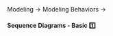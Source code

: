 <link rel="stylesheet" href="{{baseUrl}}/css/textbook.css">

<div class="website-content">

<div id="path">Modeling &rarr; Modeling Behaviors &rarr;</div>

<div id="title">

#### Sequence Diagrams - Basic :one:

</div>

<div id="body">

<dynamic-panel src="../../../uml/sequenceDiagrams/basic/embed.md" header="UML: Sequence Diagrams: Basic" is-open></dynamic-panel>
<dynamic-panel src="../../../uml/sequenceDiagrams/objectCreation/embed.md" header="UML: Sequence Diagrams: Object Creation" is-open></dynamic-panel>
<dynamic-panel src="../../../uml/sequenceDiagrams/loops/embed.md" header="UML: Sequence Diagrams: Loops" is-open></dynamic-panel>
<dynamic-panel src="../../../uml/sequenceDiagrams/minimalNotation/embed.md" header="UML: Sequence Diagrams: Minimal Notation" is-open></dynamic-panel>

</div>

<div id="extras">
<div>

</div>
